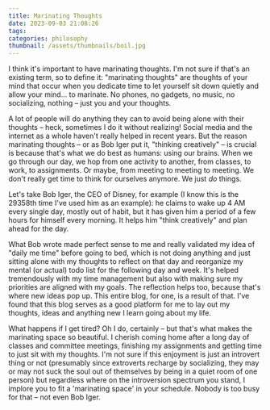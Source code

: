 ```yaml
---
title: Marinating Thoughts
date: 2023-09-03 21:08:26
tags:
categories: philosophy
thumbnail: /assets/thumbnails/boil.jpg
---
```


I think it's important to have marinating thoughts. I'm not sure if that's an existing term, so to define it: "marinating thoughts" are thoughts of your mind that occur when you dedicate time to let yourself sit down quietly and allow your mind... to marinate. No phones, no gadgets, no music, no socializing, nothing – just you and your thoughts.

A lot of people will do anything they can to avoid being alone with their thoughts – heck, sometimes I do it without realizing! Social media and the internet as a whole haven't really helped in recent years. But the reason marinating thoughts – or as Bob Iger put it, "thinking creatively" – is crucial is because that's what we do best as humans: using our brains. When we go through our day, we hop from one activity to another, from classes, to work, to assignments. Or maybe, from meeting to meeting to meeting. We don't really get time to think for ourselves anymore. We just *do* things.

Let's take Bob Iger, the CEO of Disney, for example (I know this is the 29358th time I've used him as an example): he claims to wake up 4 AM every single day, mostly out of habit, but it has given him a period of a few hours for himself every morning. It helps him "think creatively" and plan ahead for the day. 

What Bob wrote made perfect sense to me and really validated my idea of "daily me time" before going to bed, which is not doing anything and just sitting alone with my thoughts to reflect on that day and reorganize my mental (or actual) todo list for the following day and week. It's helped tremendously with my time management but also with making sure my priorities are aligned with my goals. The reflection helps too, because that's where new ideas pop up. This entire blog, for one, is a result of that. I've found that this blog serves as a good platform for me to lay out my thoughts, ideas and anything new I learn going about my life. 

What happens if I get tired? Oh I do, certainly – but that's what makes the marinating space so beautiful. I cherish coming home after a long day of classes and committee meetings, finishing my assignments and getting time to just sit with my thoughts. I'm not sure if this enjoyment is just an introvert thing or not (presumably since extroverts recharge by socializing, they may or may not suck the soul out of themselves by being in a quiet room of one person) but regardless where on the introversion spectrum you stand, I implore you to fit a 'marinating space' in your schedule. Nobody is too busy for that – not even Bob Iger.